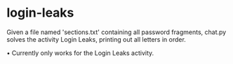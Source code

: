 # login-leaks
Given a file named 'sections.txt' containing all password fragments, chat.py solves the activity Login Leaks, printing out all letters in order.

• Currently only works for the Login Leaks activity.
